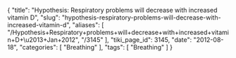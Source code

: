 {
    "title": "Hypothesis: Respiratory problems will decrease with increased vitamin D",
    "slug": "hypothesis-respiratory-problems-will-decrease-with-increased-vitamin-d",
    "aliases": [
        "/Hypothesis+Respiratory+problems+will+decrease+with+increased+vitamin+D+\u2013+Jan+2012",
        "/3145"
    ],
    "tiki_page_id": 3145,
    "date": "2012-08-18",
    "categories": [
        "Breathing"
    ],
    "tags": [
        "Breathing"
    ]
}